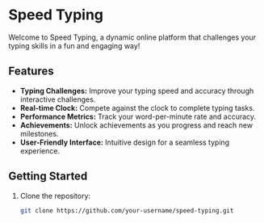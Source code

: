 # Speed Typing

Welcome to Speed Typing, a dynamic online platform that challenges your typing skills in a fun and engaging way!

## Features

- **Typing Challenges:** Improve your typing speed and accuracy through interactive challenges.
- **Real-time Clock:** Compete against the clock to complete typing tasks.
- **Performance Metrics:** Track your word-per-minute rate and accuracy.
- **Achievements:** Unlock achievements as you progress and reach new milestones.
- **User-Friendly Interface:** Intuitive design for a seamless typing experience.

## Getting Started

1. Clone the repository:

   ```bash
   git clone https://github.com/your-username/speed-typing.git
